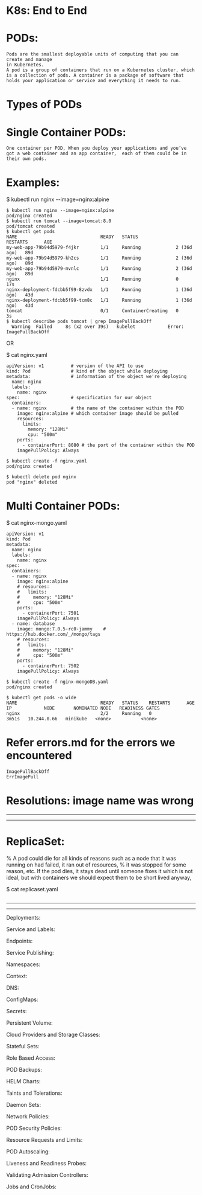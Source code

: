 # K8s: End to End 

# PODs: 
```
Pods are the smallest deployable units of computing that you can create and manage
in Kubernetes.
A pod is a group of containers that run on a Kubernetes cluster, which is a collection of pods. A container is a package of software that holds your application or service and everything it needs to run.
```

# Types of PODs

# Single Container PODs:

```
One container per POD, When you deploy your applications and you’ve got a web container and an app container,  each of them could be in their own pods.
```

# Examples:
$ kubectl run nginx --image=nginx:alpine
```
$ kubectl run nginx --image=nginx:alpine
pod/nginx created
$ kubectl run tomcat --image=tomcat:8.0
pod/tomcat created
$ kubectl get pods
NAME                               READY   STATUS              RESTARTS      AGE
my-web-app-79b94d5979-f4jkr        1/1     Running             2 (36d ago)   89d
my-web-app-79b94d5979-kh2cs        1/1     Running             2 (36d ago)   89d
my-web-app-79b94d5979-mvnlc        1/1     Running             2 (36d ago)   89d
nginx                              1/1     Running             0             17s
nginx-deployment-fdcbb5f99-8zvdx   1/1     Running             1 (36d ago)   43d
nginx-deployment-fdcbb5f99-tcm8c   1/1     Running             1 (36d ago)   43d
tomcat                             0/1     ContainerCreating   0             3s
$ kubectl describe pods tomcat | grep ImagePullBackOff
  Warning  Failed     8s (x2 over 39s)   kubelet            Error: ImagePullBackOff
```

OR

$ cat nginx.yaml
```
apiVersion: v1          # version of the API to use
kind: Pod               # kind of the object while deploying
metadata:               # information of the object we're deploying
  name: nginx
  labels:
    name: nginx
spec:                   # specification for our object 
  containers:
  - name: nginx         # the name of the container within the POD
    image: nginx:alpine # which container image should be pulled
    resources:
      limits:
        memory: "128Mi"
        cpu: "500m"
    ports:
      - containerPort: 8080 # the port of the container within the POD
    imagePullPolicy: Always

$ kubectl create -f nginx.yaml 
pod/nginx created

$ kubectl delete pod nginx
pod "nginx" deleted
```

# Multi Container PODs:

$ cat nginx-mongo.yaml 
```
apiVersion: v1
kind: Pod
metadata:
  name: nginx
  labels:
    name: nginx 
spec:
  containers:
  - name: nginx
    image: nginx:alpine
    # resources:
    #   limits:
    #     memory: "128Mi"
    #     cpu: "500m"
    ports:
      - containerPort: 7501
    imagePullPolicy: Always
  - name: database
    image: mongo:7.0.5-rc0-jammy    # https://hub.docker.com/_/mongo/tags
    # resources:
    #   limits:
    #     memory: "128Mi"
    #     cpu: "500m"
    ports:
      - containerPort: 7502
    imagePullPolicy: Always
      
$ kubectl create -f nginx-mongoDB.yaml 
pod/nginx created

$ kubectl get pods -o wide
NAME                               READY   STATUS    RESTARTS      AGE     IP            NODE       NOMINATED NODE   READINESS GATES
nginx                              2/2     Running   0             3m51s   10.244.0.66   minikube   <none>           <none>
```

# Refer errors.md for the errors we encountered 
```
ImagePullBackOff
ErrImagePull
```

# Resolutions: image name was wrong

-------------------------------------------------------------------------------------------------------------------------
-------------------------------------------------------------------------------------------------------------------------

# ReplicaSet:

% A pod could die for all kinds of reasons such as a node that it was running on had failed, it ran out of resources, 
% it was stopped for some reason, etc. If the pod dies, it stays dead until someone fixes it which is not ideal, but with containers we should expect them to be short lived anyway, 

$ cat replicaset.yaml
```

```


-------------------------------------------------------------------------------------------------------------------------
-------------------------------------------------------------------------------------------------------------------------

Deployments:

Service and Labels:

Endpoints:

Service Publishing:

Namespaces:

Context:

DNS:

ConfigMaps:

Secrets:

Persistent Volume:

Cloud Providers and Storage Classes:

Stateful Sets:

Role Based Access:

POD Backups:

HELM Charts:

Taints and Tolerations:

Daemon Sets:

Network Policies:

POD Security Policies:

Resource Requests and Limits:

POD Autoscaling:

Liveness and Readiness Probes:

Validating Admission Controllers:

Jobs and CronJobs:


